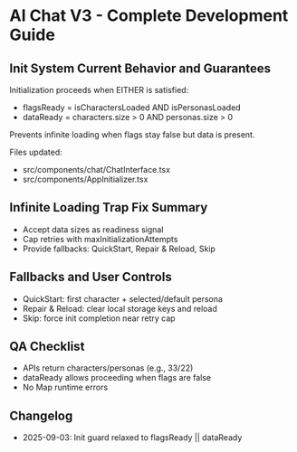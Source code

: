﻿# AI Chat V3 - Complete Development Guide

## Init System  Current Behavior and Guarantees

Initialization proceeds when EITHER is satisfied:
- flagsReady = isCharactersLoaded AND isPersonasLoaded
- dataReady = characters.size > 0 AND personas.size > 0

Prevents infinite loading when flags stay false but data is present.

Files updated:
- src/components/chat/ChatInterface.tsx
- src/components/AppInitializer.tsx

## Infinite Loading Trap  Fix Summary
- Accept data sizes as readiness signal
- Cap retries with maxInitializationAttempts
- Provide fallbacks: QuickStart, Repair & Reload, Skip

## Fallbacks and User Controls
- QuickStart: first character + selected/default persona
- Repair & Reload: clear local storage keys and reload
- Skip: force init completion near retry cap

## QA Checklist
- APIs return characters/personas (e.g., 33/22)
- dataReady allows proceeding when flags are false
- No Map runtime errors

## Changelog
- 2025-09-03: Init guard relaxed to flagsReady || dataReady
